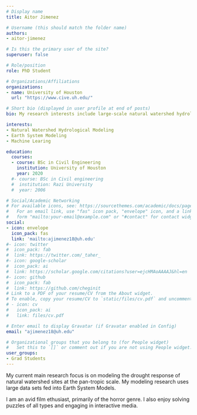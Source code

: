```yaml
---
# Display name
title: Aitor Jimenez

# Username (this should match the folder name)
authors:
- aitor-jimenez

# Is this the primary user of the site?
superuser: false

# Role/position
role: PhD Student

# Organizations/Affiliations
organizations:
- name: University of Houston
  url: "https://www.cive.uh.edu/"

# Short bio (displayed in user profile at end of posts)
bio: My research interests include large-scale natural watershed hydrological modeling and big data analysis

interests:
- Natural Watershed Hydrological Modeling
- Earth System Modeling
- Machine Learing

education:
  courses:
  - course: BSc in Civil Engineering
    institution: University of Houston
    year: 2020
  #- course: BSc in Civil engineering
  #  institution: Razi University
  #  year: 2006

# Social/Academic Networking
# For available icons, see: https://sourcethemes.com/academic/docs/page-builder/#icons
#   For an email link, use "fas" icon pack, "envelope" icon, and a link in the
#   form "mailto:your-email@example.com" or "#contact" for contact widget.
social:
- icon: envelope
  icon_pack: fas
  link: 'mailto:ajimenez18@uh.edu'
#- icon: twitter
#  icon_pack: fab
#  link: https://twitter.com/_taher_
#- icon: google-scholar
#  icon_pack: ai
#  link: https://scholar.google.com/citations?user=ejcHMAoAAAAJ&hl=en
#- icon: github
#  icon_pack: fab
#  link: https://github.com/cheginit
# Link to a PDF of your resume/CV from the About widget.
# To enable, copy your resume/CV to `static/files/cv.pdf` and uncomment the lines below.
# - icon: cv
#   icon_pack: ai
#   link: files/cv.pdf

# Enter email to display Gravatar (if Gravatar enabled in Config)
email: "ajimenez18@uh.edu"

# Organizational groups that you belong to (for People widget)
#   Set this to `[]` or comment out if you are not using People widget.
user_groups:
- Grad Students
---
```


My current main research focus is on modeling the drought response of natural watershed sites at the pan-tropic scale. My modeling research uses large data sets fed into Earth System Models.

I am an avid film ethusiast, primarily of the horror genre. I also enjoy solving puzzles of all types and engaging in interactive media.